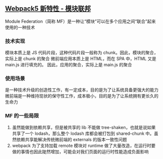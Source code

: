 ## [Webpack5 新特性 - 模块联邦](https://zhuanlan.zhihu.com/p/115403616)

Module Federation（简称 MF）是一种让“模块”可以在多个应用之间“联合”起来使用的一种技术

### 技术实现

模块本质上是 JS 代码片段，这种代码片段一般称为 chunk。因此，模块的聚合，实际上是 chunk 的聚合
微前端应用本质上是 HTML，而在 SPA 中，HTML 又是 main.js 进行填充的。
因此，应用的聚合，实际上是 main.js 的聚合

### 使用场景

是一种技术升级的创造性工作，有一定成本，目的是为了让系统具备更强大的能力
微前端是一种维持现状的保守性工作，成本极小，目的是为了让系统拥有更长久的生命力

### MF 的一些局限

1. 虽然能做到依赖共享，但是被共享的 lib 不能做 tree-shaken，也就是说如果共享了一个 lodash，那么整个 lodash 库都会被打包到 shared-chunk 中。虽然依赖共享能解决传统微前端的 externals 的版本一致性问题
2. webpack 为了支持加载 remote 模块对 runtime 做了大量改造，在运行时要做的事情也因此陡然增加，可能会对我们页面的运行时性能造成负面影响

